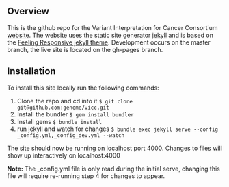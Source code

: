 ## Overview

This is the github repo for the Variant Interpretation for Cancer Consortium [website](http://cancervariants.org). The website uses the static site generator [jekyll](https://jekyllrb.com/) and is based on the [Feeling Responsive jekyll theme](https://github.com/Phlow/feeling-responsive). Development occurs on the master branch, the live site is located on the gh-pages branch.

## Installation

To install this site locally run the following commands:

1. Clone the repo and cd into it `$ git clone git@github.com:genome/vicc.git`
2. Install the bundler `$ gem install bundler`
3. Install gems `$ bundle install`
4. run jekyll and watch for changes `$ bundle exec jekyll serve --config _config.yml,_config_dev.yml --watch`

The site should now be running on localhost port 4000. Changes to files will show up interactively on localhost:4000

**Note:** The _config.yml file is only read during the initial serve, changing this file will require re-running step 4 for changes to appear.
